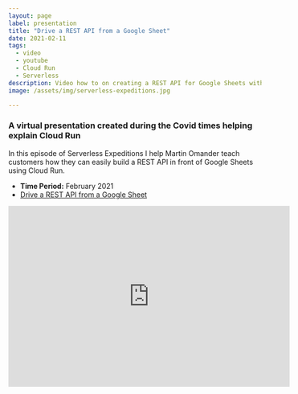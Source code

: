 ```yaml
---
layout: page
label: presentation
title: "Drive a REST API from a Google Sheet"
date: 2021-02-11
tags:
  - video
  - youtube
  - Cloud Run
  - Serverless
description: Video how to on creating a REST API for Google Sheets with Cloud Run. 
image: /assets/img/serverless-expeditions.jpg

---
```


### A virtual presentation created during the Covid times helping explain Cloud Run 

In this episode of Serverless Expeditions I help Martin Omander teach customers how they can easily build a REST API in front of Google Sheets using Cloud Run.


+ **Time Period:** February 2021
+ [Drive a REST API from a Google Sheet
](https://www.youtube.com/watch?v=AdXOu_LEupA)
<iframe width="560" height="360" src="https://www.youtube.com/embed/AdXOu_LEupA?si=bCk7JGF8g8vO8B0v" title="YouTube video player" frameborder="0" allow="accelerometer; autoplay; clipboard-write; encrypted-media; gyroscope; picture-in-picture; web-share" allowfullscreen></iframe>
